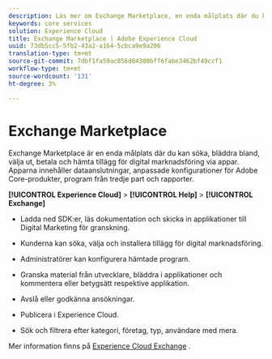 ```yaml
---
description: Läs mer om Exchange Marketplace, en enda målplats där du kan söka, bläddra bland, välja ut, betala och hämta tillägg för digital marknadsföring via appar.
keywords: core services
solution: Experience Cloud
title: Exchange Marketplace | Adobe Experience Cloud
uuid: 73db5cc5-5fb2-43a2-a164-5cbca9e9a206
translation-type: tm+mt
source-git-commit: 7dbf1fa59ac856d84309bff6fabe3462bf49ccf1
workflow-type: tm+mt
source-wordcount: '131'
ht-degree: 3%

---
```



# Exchange Marketplace

Exchange Marketplace är en enda målplats där du kan söka, bläddra bland, välja ut, betala och hämta tillägg för digital marknadsföring via appar. Apparna innehåller dataanslutningar, anpassade konfigurationer för Adobe Core-produkter, program från tredje part och rapporter.

**[!UICONTROL Experience Cloud]** > **[!UICONTROL Help]** > **[!UICONTROL Exchange]**

* Ladda ned SDK:er, läs dokumentation och skicka in applikationer till Digital Marketing för granskning.

* Kunderna kan söka, välja och installera tillägg för digital marknadsföring.

* Administratörer kan konfigurera hämtade program.

* Granska material från utvecklare, bläddra i applikationer och kommentera eller betygsätt respektive applikation.

* Avslå eller godkänna ansökningar.

* Publicera i Experience Cloud.

* Sök och filtrera efter kategori, företag, typ, användare med mera.

Mer information finns på [Experience Cloud Exchange](https://exchange.adobe.com/experiencecloud.html) .
